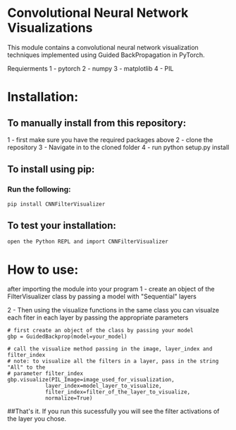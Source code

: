 # Convolutional Neural Network Visualizations 

This module contains a convolutional neural network visualization 
techniques implemented using Guided BackPropagation in PyTorch.

Requierments
1 - pytorch
2 - numpy
3 - matplotlib
4 - PIL


# Installation:

## To manually install from this repository:
1 - first make sure you have the required packages above
2 - clone the repository
3 - Navigate in to the cloned folder
4 - run python setup.py install

## To install using pip:
### Run the following:
    
    pip install CNNFilterVisualizer

## To test your installation:
    open the Python REPL and import CNNFilterVisualizer

# How to use:
    
after importing the module into your program
1 - create an object of the FilterVisualizer class by 
    passing a model with "Sequential" layers

2 - Then using the visualize functions in the same class
    you can visualze each fiter in each layer
    by passing the appropriate parameters



    # first create an object of the class by passing your model
    gbp = GuidedBackprop(model=your_model)

    # call the visualize method passing in the image, layer_index and filter_index
    # note: to visualize all the filters in a layer, pass in the string "All" to the 
    # parameter filter_index
    gbp.visualize(PIL_Image=image_used_for_visualization, 
                layer_index=model_layer_to_visualize, 
                filter_index=filter_of_the_layer_to_visualize, 
                normalize=True)



##That's it. If you run this sucessfully you will see the filter activations of the layer you chose.
    